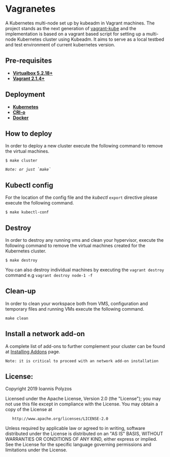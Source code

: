 # Vagranetes

A Kubernetes multi-node set up by kubeadm in Vagrant machines. The project stands as the next generation of [vagrant-kube](http://github.com/ipolyzos/vagrant-kube) and the implementation is based on a vagrant based script for setting up a multi-node Kubernetes cluster using Kubeadm. It aims to serve as a local testbed and test environment of current kubernetes version.

## Pre-requisites
 * **[Virtualbox 5.2.18+](https://www.virtualbox.org)**
 * **[Vagrant 2.1.4+](https://www.vagrantup.com)**

## Deployment 
 * **[Kubernetes](https://kubernetes.io)** 
 * **[CRI-o](https://cri-o.io/)** 
 * **[Docker](https://docker.io)**

## How to deploy
In order to deploy a new cluster execute the following command to remove the virtual machines.
```
$ make cluster 
```

_``
Note:
    or just `make`
``_

## Kubectl config

For the location of the config file and the _kubectl_ `export` directive please execute the following command.
```
$ make kubectl-conf
```

## Destroy

In order to destroy any running vms and clean your hypervisor, execute the following command to remove the virtual machines created for the Kubernetes cluster.
```
$ make destroy
```

You can also destroy individual machines by executing the `vagrant destroy` command e.g `vagrant destroy node-1 -f`

## Clean-up

In order to clean your workspace both from VMS, configuration and temporary files and running VMs execute the following command.
```
make clean
```

## Install a network add-on

A complete list of add-ons to further complement your cluster can be found at [Installing Addons](https://kubernetes.io/docs/concepts/cluster-administration/addons/) page. 

``
Note:
    it is critical to proceed with an network add-on installation
``


##  License:

   Copyright 2019 Ioannis Polyzos

   Licensed under the Apache License, Version 2.0 (the "License");
   you may not use this file except in compliance with the License.
   You may obtain a copy of the License at

       http://www.apache.org/licenses/LICENSE-2.0

   Unless required by applicable law or agreed to in writing, software
   distributed under the License is distributed on an "AS IS" BASIS,
   WITHOUT WARRANTIES OR CONDITIONS OF ANY KIND, either express or implied.
   See the License for the specific language governing permissions and
   limitations under the License.
